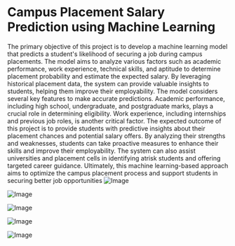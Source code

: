 # Campus Placement Salary Prediction using Machine Learning
The primary objective of this project is to develop a machine learning model that predicts
a student's likelihood of securing a job during campus placements. The model aims to
analyze various factors such as academic performance, work experience, technical skills,
and aptitude to determine placement probability and estimate the expected salary. By
leveraging historical placement data, the system can provide valuable insights to students,
helping them improve their employability. The model considers several key features to
make accurate predictions. Academic performance, including high school, undergraduate,
and postgraduate marks, plays a crucial role in determining eligibility. Work experience,
including internships and previous job roles, is another critical factor.
The expected outcome of this project is to provide students with predictive insights about
their placement chances and potential salary offers. By analyzing their strengths and
weaknesses, students can take proactive measures to enhance their skills and improve their
employability. The system can also assist universities and placement cells in identifying atrisk students and offering targeted career guidance. Ultimately, this machine learning-based
approach aims to optimize the campus placement process and support students in securing
better job opportunities
![Image](https://github.com/user-attachments/assets/f0466684-14de-4345-be68-a8d5a5c5510a)

![Image](https://github.com/user-attachments/assets/c5bf8491-3435-49a5-b4ce-0b4287ee9c32)

![Image](https://github.com/user-attachments/assets/6d1f49d1-65b9-4acc-8155-c82d7bbb7a07)

![Image](https://github.com/user-attachments/assets/1a5c4a74-fc38-47fb-84f3-ffa0b5efda6f)

![Image](https://github.com/user-attachments/assets/a23f6022-b51f-48b9-8c90-0b5eb657160f)
